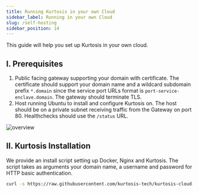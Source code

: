 ```yaml
---
title: Running Kurtosis in your own Cloud
sidebar_label: Running in your own Cloud
slug: /self-hosting
sidebar_position: 14
---
```


This guide will help you set up Kurtosis in your own cloud.

I. Prerequisites
-----------------

1. Public facing gateway supporting your domain with certificate. The certificate should support your domain name and a wildcard subdomain prefix `*.domain` since the service port URLs format is `port-service-enclave.domain`. The gateway should terminate TLS.
2. Host running Ubuntu to install and configure Kurtosis on. The host should be on a private subnet receiving traffic from the Gateway on port 80. Healthchecks should use the `/status` URL.

![overview](/img/guides/self-hosting-overview.png)

II. Kurtosis Installation
-----------------

We provide an install script setting up Docker, Nginx and Kurtosis. The script takes as arguments your domain name, a username and password for HTTP basic authentication.

```bash
curl -s https://raw.githubusercontent.com/kurtosis-tech/kurtosis-cloud-config/main/self-hosting-setup.sh | bash -s <domain name> <username> <password>
```
